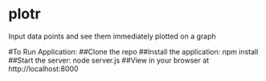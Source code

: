 # plotr
Input data points and see them immediately plotted on a graph

#To Run Application:
##Clone the repo
##Install the application: npm install
##Start the server: node server.js
##View in your browser at http://localhost:8000